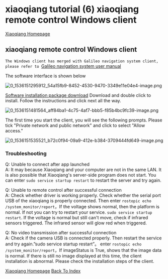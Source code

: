 # xiaoqiang tutorial (6) xiaoqiang remote control Windows client<br>
[Xiaoqiang Homepage](https://www.bwbot.org/en/products/xiaoqiang-4-pro)

## xiaoqiang remote control Windows client

`The Windows client has merged with Galileo navigation system client, please refer to `[Galileo navigation system user manual](https://doc.bwbot.org/books-online/galileo-servicebot-doc-en/)

The software interface is shown below 

![0_1536151295912_54a15fb9-8452-4530-9470-3349e11e04e4-image.png](http://community.bwbot.org/assets/uploads/files/1536151297763-54a15fb9-8452-4530-9470-3349e11e04e4-image-resized.png) 

[Software installation package download](https://www.bwbot.org/s/izypxk) Download and double click to install. Follow the instructions and click next all the way.

![0_1536151481564_aff84ba1-4c75-4af7-bbb5-f85b4bc9fc39-image.png](http://community.bwbot.org/assets/uploads/files/1536151483423-aff84ba1-4c75-4af7-bbb5-f85b4bc9fc39-image-resized.png) 

The first time you start the client, you will see the following prompts. Please tick "Private network and public network" and click to select "Allow access."

![0_1536151535521_b72c0f94-09a9-412e-b384-3709444fd649-image.png](http://community.bwbot.org/assets/uploads/files/1536151537323-b72c0f94-09a9-412e-b384-3709444fd649-image.png) 

### Troubleshooting

Q: Unable to connect after app launched<br>A: It may because Xiaoqiang and your computer are not in the same LAN. It is also possible that Xiaoqiang's server-side program does not start. You can enter `sudo service startup restart` to restart the server and try again.

Q: Unable to remote control after successful connection<br>A: Check whether driver is working properly. Check whether the serial port USB of the xiaoqiang is properly connected. Then enter `rostopic echo /system_monitor/report`，If the voltage shows normal, then the platform is normal. If not you can try to restart your service. `sudo service startup restart`. If the voltage is normal but still can't move, check if infrared sensors triggered. The infrared sensor will glow red when triggered.

Q: No video transmission after successful connection<br>A: Check if the camera USB is connected properly. Then restart the service and try again.”sudo service startup restart”。 enter `rostopic echo /system_monitor/report`，If imageStatus is True, shows that the image data is normal. If there is still no image displayed at this time, the client installation is abnormal. Please check the installation steps of the client.

[Xiaoqiang Homepage](https://www.bwbot.org/en/products/xiaoqiang-4-pro)
[Back To Index](https://community.bwbot.org/topic/617)
